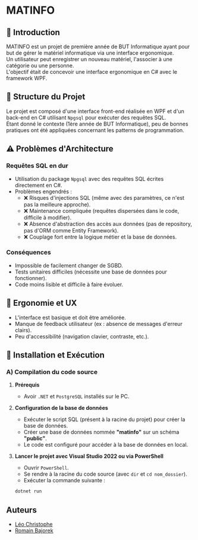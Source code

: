 # MATINFO

## 📖 Introduction  
MATINFO est un projet de première année de BUT Informatique ayant pour but de gérer le matériel informatique via une interface ergonomique.  
Un utilisateur peut enregistrer un nouveau matériel, l'associer à une catégorie ou une personne.  
L'objectif était de concevoir une interface ergonomique en C# avec le framework WPF.

## 📂 Structure du Projet  
Le projet est composé d'une interface front-end réalisée en WPF et d'un back-end en C# utilisant `Npgsql` pour exécuter des requêtes SQL.  
Étant donné le contexte (1ère année de BUT Informatique), peu de bonnes pratiques ont été appliquées concernant les patterns de programmation.

## ⚠️ Problèmes d'Architecture  
### Requêtes SQL en dur  
- Utilisation du package `Npgsql` avec des requêtes SQL écrites directement en C#.  
- Problèmes engendrés :  
  - ❌ Risques d'injections SQL (même avec des paramètres, ce n'est pas la meilleure approche).  
  - ❌ Maintenance compliquée (requêtes dispersées dans le code, difficile à modifier).  
  - ❌ Absence d'abstraction des accès aux données (pas de repository, pas d'ORM comme Entity Framework).  
  - ❌ Couplage fort entre la logique métier et la base de données.  

### Conséquences  
- Impossible de facilement changer de SGBD.  
- Tests unitaires difficiles (nécessite une base de données pour fonctionner).  
- Code moins lisible et difficile à faire évoluer.  

## 🎨 Ergonomie et UX  
- L'interface est basique et doit être améliorée.  
- Manque de feedback utilisateur (ex : absence de messages d'erreur clairs).  
- Peu d'accessibilité (navigation clavier, contraste, etc.).  

## 🚀 Installation et Exécution  
### A) Compilation du code source  
1. **Prérequis**  
   - Avoir `.NET` et `PostgreSQL` installés sur le PC.  

2. **Configuration de la base de données**  
   - Exécuter le script SQL (présent à la racine du projet) pour créer la base de données.  
   - Créer une base de données nommée **"matinfo"** sur un schéma **"public"**.  
   - Le code est configuré pour accéder à la base de données en local.  

3. **Lancer le projet avec Visual Studio 2022 ou via PowerShell**  
   - Ouvrir `PowerShell`.  
   - Se rendre à la racine du code source (avec `dir` et `cd nom_dossier`).  
   - Exécuter la commande suivante :  
   ```sh
   dotnet run

  ## Auteurs
- [Léo Christophe](https://github.com/leo-christophe)  
- [Romain Bajorek](https://github.com/bajrom)  
